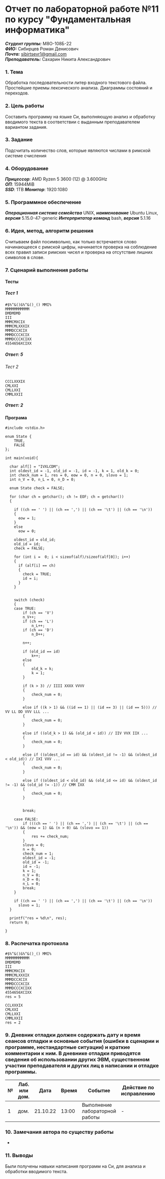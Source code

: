 # Отчет по лабораторной работе №11 по курсу "Фундаментальная информатика"
___Студент группы:___ М8О-108Б-22 \
___ФИО:___ Сибирцев Роман Денисович \
___Почта:___ sibirtsevr1@gmail.com \
___Преподаватель:___ Сахарин Никита Александрович 

### 1. Тема

Обработка последовательности литер входного текстового файла. Простейшие приемы лексического анализа. Диаграммы состояний и переходов.
### 2. Цель работы

Составить программу на языке Си, выполняющую анализ и обработку вводимого текста в соответствии с выданным преподавателем вариантом задания.

### 3. Задание

Подсчитать количество слов, которые являются числами в римской системе счисления

### 4. Оборудование
___Прицессор___: AMD Ryzen 5 3600 (12) @ 3.600GHz \
___ОП___: 15944MiB \
___SSD___: 1TB
___Монитор___: 1920:1080

### 5. Программное обеспечение
___Операционная система семейства___ UNIX, ___наименование___ Ubuntu Linux, ___версия___ 5.15.0-47-generic
___Интерпритатор команд___ bash, ___версия___ 5.1.16

### 6. Идея, метод, алгоритм решения
Считываем файл посимвольно, как только встречается слово начинающееся с римской цифры, начинается проверка на соблюдение всех правил записи римских чисел и проверка на отсутствие лишних символов в слове.

### 7. Сценарий выполнения работы

#### Тесты

##### Тест 1
```
#$%^&()&%^&()_() MMI%
MMMMMMMMMMM
DMDMDMD
III
MMMCMXCIX
MMMCMLXXXIX
MMMDCCXCIX
MMMDCCCXCIX
MMMDCCCXCIXX
4554656XCIXX
```
##### Ответ: 5

###### Тест 2
```
CCCLXXXIX
CMLXXI
CMLLXXI
CMMLXXII
```
##### Ответ: 2

#### Програма
```
#include <stdio.h>

enum State {
    TRUE,
    FALSE
};

int main(void){

  char alf[] = "IVXLCDM";
  int oldest_id = -1, old_id = -1, id = -1, k = 1, old_k = 0;
  int check_num = 1, res = 0, eow = 0, n = 0, slovo = 1;
  int n_V = 0, n_L = 0, n_D = 0;

  enum State check = FALSE;

  for (char ch = getchar(); ch != EOF; ch = getchar())
  {

    if ((ch == ' ') || (ch == ',') || (ch == '\t') || (ch == '\n'))
    {
      eow = 1;
    }
    else
      eow = 0;
      
    oldest_id = old_id;
    old_id = id;
    check = FALSE;

    for (int i =  0; i < sizeof(alf)/sizeof(alf[0]); i++)
    {
      if (alf[i] == ch)
      {
        check = TRUE;
        id = i;
      }
    }


    switch (check)
    {
    case TRUE:
        if (ch == 'V')
        n_V++;
        if (ch == 'L')
            n_L++;
        if (ch == 'D')
            n_D++;

        n++;

        if (old_id == id)
            k++;
        else
        {
            old_k = k;
            k = 1;
        }

        if (k > 3) // IIII XXXX VVVV
        {
            check_num = 0;
        }

        else if ((k > 1) && ((id == 1) || (id == 3) || (id == 5))) // VV LL DD VVV LLL ...
        {
            check_num = 0;
        }

        else if ((old_k > 1) && (old_id < id)) // IIV VVX IIX ...
        {
            check_num = 0;
        }

        else if ((oldest_id == id) && (oldest_id != -1) && (oldest_id < old_id)) // IXI VXV ...
        {
            check_num = 0;
        }

        else if ((oldest_id < old_id) && (old_id <= id) && (oldest_id != -1) && (old_id != -1)) // CMM IXX
        {
            check_num = 0;
        }


        break;
    
    case FALSE:
        if (((ch == ' ') || (ch == ',') || (ch == '\t') || (ch == '\n')) && (eow = 1) && (n > 0) && (slovo == 1))
        {
            res += check_num;
        }
        slovo = 0;
        n = 0;
        check_num = 1;
        oldest_id = -1;
        old_id = -1;
        id = -1;
        k = 1;
        n_V = 0;
        n_D = 0;
        n_L = 0;
        break;
    }

    if ((ch == ' ') || (ch == ',') || (ch == '\t') || (ch == '\n'))
      slovo = 1;
  }

  printf("res = %d\n", res);
  return 0;

}
```
### 8. Распечатка протокола

```
#$%^&()&%^&()_() MMI%
MMMMMMMMMMM
DMDMDMD
III
MMMCMXCIX
MMMCMLXXXIX
MMMDCCXCIX
MMMDCCCXCIX
MMMDCCCXCIXX
4554656XCIXX
res = 5

CCLXXXIX
CMLXXI
CMLLXXI
CMMLXXII
res = 2
```

### 9. Дневник отладки должен содержать дату и время сеансов отладки и основные события (ошибки в сценарии и программе, нестандартные ситуации) и краткие комментарии к ним. В дневнике отладки приводятся сведения об использовании других ЭВМ, существенном участии преподавателя и других лиц в написании и отладке программы.

| № |  Лаб. или дом. | Дата | Время | Событие | Действие по исправлению | Примечание |
| ------ | ------ | ------ | ------ | ------ | ------ | ------ |
| 1 | дом. | 21.10.22 | 13:00 | Выполнение лабораторной работы | - | - |

### 10. Замечания автора по существу работы 
-
### 11. Выводы
Были получены навыки написания программ на Си, для анализа и обработки вводимого текста.